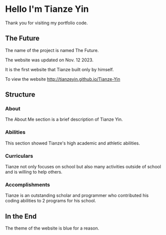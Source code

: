 # Hello I'm Tianze Yin

Thank you for visiting my portfolio code.

## The Future

The name of the project is named The Future.

The website was updated on Nov. 12 2023.

It is the first website that Tianze built only by himself.

To view the website http://tianzeyin.github.io/Tianze-Yin

## Structure

### About

The About Me section is a brief description of Tianze Yin.

### Abilities

This section showed Tianze's high academic and athletic abilities.

### Curriculars

Tianze not only focuses on school but also many activities outside of school and is willing to help others.

### Accomplishments

Tianze is an outstanding scholar and programmer who contributed his coding abilities to 2 programs for his school.

## In the End

The theme of the website is blue for a reason.
